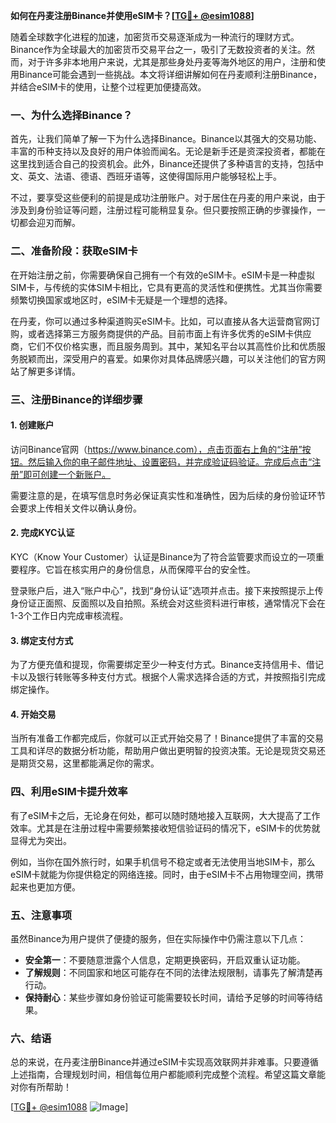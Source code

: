 **如何在丹麦注册Binance并使用eSIM卡？[[TG💪+ @esim1088](https://t.me/s/esim1088)]**

随着全球数字化进程的加速，加密货币交易逐渐成为一种流行的理财方式。Binance作为全球最大的加密货币交易平台之一，吸引了无数投资者的关注。然而，对于许多非本地用户来说，尤其是那些身处丹麦等海外地区的用户，注册和使用Binance可能会遇到一些挑战。本文将详细讲解如何在丹麦顺利注册Binance，并结合eSIM卡的使用，让整个过程更加便捷高效。

### 一、为什么选择Binance？

首先，让我们简单了解一下为什么选择Binance。Binance以其强大的交易功能、丰富的币种支持以及良好的用户体验而闻名。无论是新手还是资深投资者，都能在这里找到适合自己的投资机会。此外，Binance还提供了多种语言的支持，包括中文、英文、法语、德语、西班牙语等，这使得国际用户能够轻松上手。

不过，要享受这些便利的前提是成功注册账户。对于居住在丹麦的用户来说，由于涉及到身份验证等问题，注册过程可能稍显复杂。但只要按照正确的步骤操作，一切都会迎刃而解。

### 二、准备阶段：获取eSIM卡

在开始注册之前，你需要确保自己拥有一个有效的eSIM卡。eSIM卡是一种虚拟SIM卡，与传统的实体SIM卡相比，它具有更高的灵活性和便携性。尤其当你需要频繁切换国家或地区时，eSIM卡无疑是一个理想的选择。

在丹麦，你可以通过多种渠道购买eSIM卡。比如，可以直接从各大运营商官网订购，或者选择第三方服务商提供的产品。目前市面上有许多优秀的eSIM卡供应商，它们不仅价格实惠，而且服务周到。其中，某知名平台以其高性价比和优质服务脱颖而出，深受用户的喜爱。如果你对具体品牌感兴趣，可以关注他们的官方网站了解更多详情。

### 三、注册Binance的详细步骤

#### 1. 创建账户

访问Binance官网（https://www.binance.com），点击页面右上角的“注册”按钮。然后输入你的电子邮件地址、设置密码，并完成验证码验证。完成后点击“注册”即可创建一个新账户。

需要注意的是，在填写信息时务必保证真实性和准确性，因为后续的身份验证环节会要求上传相关文件以确认身份。

#### 2. 完成KYC认证

KYC（Know Your Customer）认证是Binance为了符合监管要求而设立的一项重要程序。它旨在核实用户的身份信息，从而保障平台的安全性。

登录账户后，进入“账户中心”，找到“身份认证”选项并点击。接下来按照提示上传身份证正面照、反面照以及自拍照。系统会对这些资料进行审核，通常情况下会在1-3个工作日内完成审核流程。

#### 3. 绑定支付方式

为了方便充值和提现，你需要绑定至少一种支付方式。Binance支持信用卡、借记卡以及银行转账等多种支付方式。根据个人需求选择合适的方式，并按照指引完成绑定操作。

#### 4. 开始交易

当所有准备工作都完成后，你就可以正式开始交易了！Binance提供了丰富的交易工具和详尽的数据分析功能，帮助用户做出更明智的投资决策。无论是现货交易还是期货交易，这里都能满足你的需求。

### 四、利用eSIM卡提升效率

有了eSIM卡之后，无论身在何处，都可以随时随地接入互联网，大大提高了工作效率。尤其是在注册过程中需要频繁接收短信验证码的情况下，eSIM卡的优势就显得尤为突出。

例如，当你在国外旅行时，如果手机信号不稳定或者无法使用当地SIM卡，那么eSIM卡就能为你提供稳定的网络连接。同时，由于eSIM卡不占用物理空间，携带起来也更加方便。

### 五、注意事项

虽然Binance为用户提供了便捷的服务，但在实际操作中仍需注意以下几点：

- **安全第一**：不要随意泄露个人信息，定期更换密码，开启双重认证功能。
- **了解规则**：不同国家和地区可能存在不同的法律法规限制，请事先了解清楚再行动。
- **保持耐心**：某些步骤如身份验证可能需要较长时间，请给予足够的时间等待结果。

### 六、结语

总的来说，在丹麦注册Binance并通过eSIM卡实现高效联网并非难事。只要遵循上述指南，合理规划时间，相信每位用户都能顺利完成整个流程。希望这篇文章能对你有所帮助！

[[TG💪+ @esim1088](https://t.me/s/esim1088) ![Image](https://i.postimg.cc/4NQfJmqS/Snipaste-2025-05-13-00-14-12.png)]